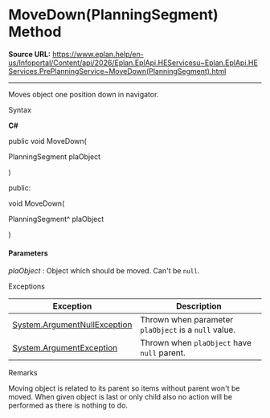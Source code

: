 # MoveDown(PlanningSegment) Method

**Source URL:** https://www.eplan.help/en-us/Infoportal/Content/api/2026/Eplan.EplApi.HEServicesu~Eplan.EplApi.HEServices.PrePlanningService~MoveDown(PlanningSegment).html

---

Moves object one position down in navigator.

Syntax

**C#**



public void MoveDown( 

   PlanningSegment plaObject

)

public:

void MoveDown( 

   PlanningSegment^ plaObject

)


#### Parameters

*plaObject*
:   Object which should be moved. Can't be `null`.

Exceptions

| Exception | Description |
| --- | --- |
| [System.ArgumentNullException](#) | Thrown when parameter `plaObject` is a `null` value. |
| [System.ArgumentException](#) | Thrown when `plaObject` have `null` parent. |

Remarks

Moving object is related to its parent so items without parent won't be moved. When given object is last or only child also no action will be performed as there is nothing to do.
